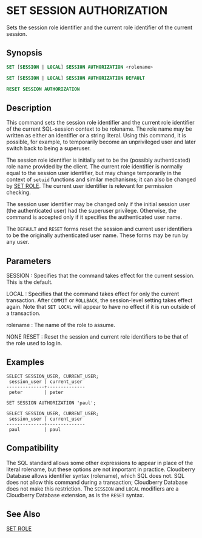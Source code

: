 # SET SESSION AUTHORIZATION

Sets the session role identifier and the current role identifier of the current session.

## Synopsis

```sql
SET [SESSION | LOCAL] SESSION AUTHORIZATION <rolename>

SET [SESSION | LOCAL] SESSION AUTHORIZATION DEFAULT

RESET SESSION AUTHORIZATION
```

## Description

This command sets the session role identifier and the current role identifier of the current SQL-session context to be rolename. The role name may be written as either an identifier or a string literal. Using this command, it is possible, for example, to temporarily become an unprivileged user and later switch back to being a superuser.

The session role identifier is initially set to be the (possibly authenticated) role name provided by the client. The current role identifier is normally equal to the session user identifier, but may change temporarily in the context of `setuid` functions and similar mechanisms; it can also be changed by [SET ROLE](/docs/sql-statements/sql-statement-set-role.md). The current user identifier is relevant for permission checking.

The session user identifier may be changed only if the initial session user (the authenticated user) had the superuser privilege. Otherwise, the command is accepted only if it specifies the authenticated user name.

The `DEFAULT` and `RESET` forms reset the session and current user identifiers to be the originally authenticated user name. These forms may be run by any user.

## Parameters

SESSION
:   Specifies that the command takes effect for the current session. This is the default.

LOCAL
:   Specifies that the command takes effect for only the current transaction. After `COMMIT` or `ROLLBACK`, the session-level setting takes effect again. Note that `SET LOCAL` will appear to have no effect if it is run outside of a transaction.

rolename
:   The name of the role to assume.

NONE
RESET
:   Reset the session and current role identifiers to be that of the role used to log in.

## Examples

```
SELECT SESSION_USER, CURRENT_USER;
 session_user | current_user 
--------------+--------------
 peter        | peter

SET SESSION AUTHORIZATION 'paul';

SELECT SESSION_USER, CURRENT_USER;
 session_user | current_user 
--------------+--------------
 paul         | paul
```

## Compatibility

The SQL standard allows some other expressions to appear in place of the literal rolename, but these options are not important in practice. Cloudberry Database allows identifier syntax (rolename), which SQL does not. SQL does not allow this command during a transaction; Cloudberry Database does not make this restriction. The `SESSION` and `LOCAL` modifiers are a Cloudberry Database extension, as is the `RESET` syntax.

## See Also

[SET ROLE](/docs/sql-statements/sql-statement-set-role.md)



